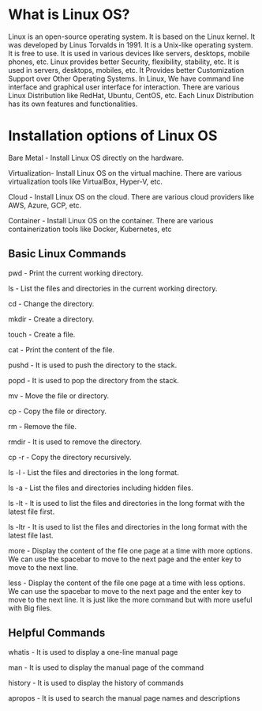 # What is Linux OS?

Linux is an open-source operating system. It is based on the Linux kernel. It was developed by Linus Torvalds in 1991. It is a Unix-like operating system. It is free to use. It is used in various devices like servers, desktops, mobile phones, etc.
Linux provides better Security, flexibility, stability, etc. It is used in servers, desktops, mobiles, etc. It Provides better Customization Support over Other Operating Systems. In Linux, We have command line interface and graphical user interface for interaction. There are various Linux Distribution like RedHat, Ubuntu, CentOS, etc. Each Linux Distribution has its own features and functionalities.

# Installation options of Linux OS

Bare Metal - Install Linux OS directly on the hardware.

Virtualization- Install Linux OS on the virtual machine. There are various virtualization tools like VirtualBox, Hyper-V, etc.

Cloud - Install Linux OS on the cloud. There are various cloud providers like AWS, Azure, GCP, etc.

Container - Install Linux OS on the container. There are various containerization tools like Docker, Kubernetes, etc

## Basic Linux Commands

pwd - Print the current working directory.

ls - List the files and directories in the current working directory. 

cd - Change the directory.

mkdir - Create a directory.

touch - Create a file.

cat - Print the content of the file.

pushd - It is used to push the directory to the stack.

popd - It is used to pop the directory from the stack.

mv - Move the file or directory.

cp - Copy the file or directory.

rm - Remove the file.

rmdir - It is used to remove the directory.

cp -r - Copy the directory recursively.

ls -l - List the files and directories in the long format.

ls -a - List the files and directories including hidden files. 

ls -lt - It is used to list the files and directories in the long format with the latest file first.

ls -ltr - It is used to list the files and directories in the long format with the latest file last.

more - Display the content of the file one page at a time with more options. We can use the spacebar to move to the next page and the enter key to move to the next line.

less - Display the content of the file one page at a time with less options. We can use the spacebar to move to the next page and the enter key to move to the next line. It is just like the more command but with more useful with Big files.

## Helpful Commands

whatis - It is used to display a one-line manual page

man - It is used to display the manual page of the command

history - It is used to display the history of commands

apropos - It is used to search the manual page names and descriptions

